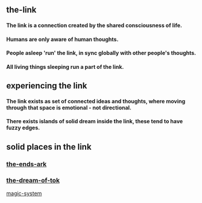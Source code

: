 ## the-link

#### The link is a connection created by the shared consciousness of life.
#### Humans are only aware of human thoughts.
#### People asleep 'run' the link, in sync globally with other people's thoughts.
#### All living things sleeping run a part of the link.

## experiencing the link

#### The link exists as set of connected ideas and thoughts, where moving through that space is emotional - not directional. 
#### There exists islands of solid dream inside the link, these tend to have fuzzy edges.

## solid places in the link

### [the-ends-ark](the-ends-ark.md)

### [the-dream-of-tok](the-dream-of-tok.md)

[magic-system](magic-system.md)

